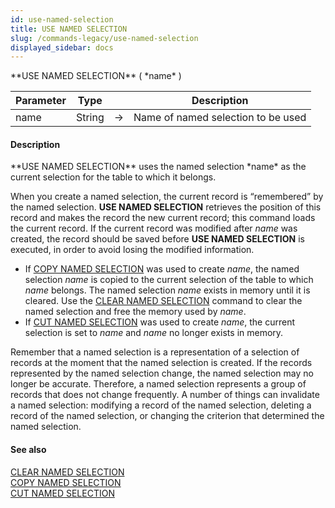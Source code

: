 ```yaml
---
id: use-named-selection
title: USE NAMED SELECTION
slug: /commands-legacy/use-named-selection
displayed_sidebar: docs
---
```


<!--REF #_command_.USE NAMED SELECTION.Syntax-->**USE NAMED SELECTION** ( *name* )<!-- END REF-->
<!--REF #_command_.USE NAMED SELECTION.Params-->
| Parameter | Type |  | Description |
| --- | --- | --- | --- |
| name | String | &rarr; | Name of named selection to be used |

<!-- END REF-->

#### Description 

<!--REF #_command_.USE NAMED SELECTION.Summary-->**USE NAMED SELECTION** uses the named selection *name* as the current selection for the table to which it belongs.<!-- END REF-->

When you create a named selection, the current record is “remembered” by the named selection. **USE NAMED SELECTION** retrieves the position of this record and makes the record the new current record; this command loads the current record. If the current record was modified after *name* was created, the record should be saved before **USE NAMED SELECTION** is executed, in order to avoid losing the modified information.

* If [COPY NAMED SELECTION](copy-named-selection.md) was used to create *name*, the named selection *name* is copied to the current selection of the table to which *name* belongs. The named selection *name* exists in memory until it is cleared. Use the [CLEAR NAMED SELECTION](clear-named-selection.md) command to clear the named selection and free the memory used by *name*.
* If [CUT NAMED SELECTION](cut-named-selection.md) was used to create *name*, the current selection is set to *name* and *name* no longer exists in memory.

Remember that a named selection is a representation of a selection of records at the moment that the named selection is created. If the records represented by the named selection change, the named selection may no longer be accurate. Therefore, a named selection represents a group of records that does not change frequently. A number of things can invalidate a named selection: modifying a record of the named selection, deleting a record of the named selection, or changing the criterion that determined the named selection.

#### See also 

[CLEAR NAMED SELECTION](clear-named-selection.md)  
[COPY NAMED SELECTION](copy-named-selection.md)  
[CUT NAMED SELECTION](cut-named-selection.md)  